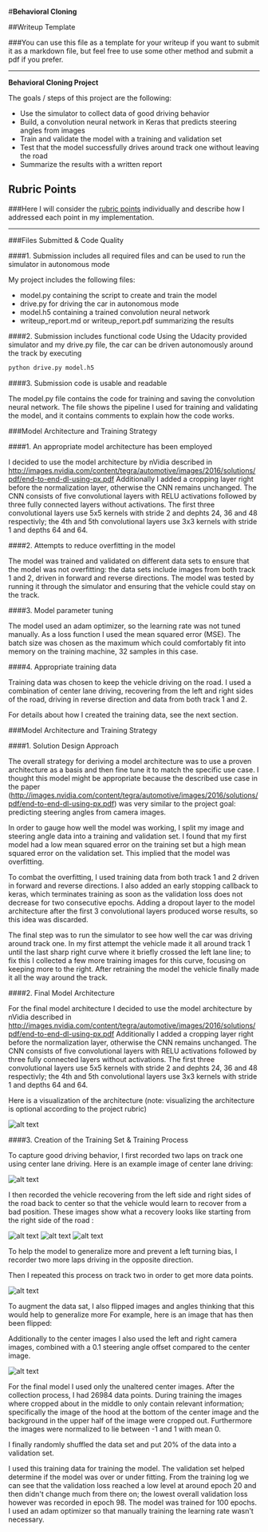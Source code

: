#**Behavioral Cloning** 

##Writeup Template

###You can use this file as a template for your writeup if you want to submit it as a markdown file, but feel free to use some other method and submit a pdf if you prefer.

---

**Behavioral Cloning Project**

The goals / steps of this project are the following:
* Use the simulator to collect data of good driving behavior
* Build, a convolution neural network in Keras that predicts steering angles from images
* Train and validate the model with a training and validation set
* Test that the model successfully drives around track one without leaving the road
* Summarize the results with a written report


[//]: # (Image References)

[model_viz]: ./examples/model_viz.PNG "Model Visualization"
[center]: ./examples/center.jpg "Center driving"
[recovery1]: ./examples/recovery1.jpg "Recovery Image"
[recovery2]: ./examples/recovery2.jpg "Recovery Image"
[recovery3]: ./examples/recovery3.jpg "Recovery Image"
[left_cam]: ./examples/left_cam.jpg "Left cam"
[track2]: ./examples/track2.jpg "Track2 Image"

## Rubric Points
###Here I will consider the [rubric points](https://review.udacity.com/#!/rubrics/432/view) individually and describe how I addressed each point in my implementation.  

---
###Files Submitted & Code Quality

####1. Submission includes all required files and can be used to run the simulator in autonomous mode

My project includes the following files:
* model.py containing the script to create and train the model
* drive.py for driving the car in autonomous mode
* model.h5 containing a trained convolution neural network 
* writeup_report.md or writeup_report.pdf summarizing the results

####2. Submission includes functional code
Using the Udacity provided simulator and my drive.py file, the car can be driven autonomously around the track by executing 
```sh
python drive.py model.h5
```

####3. Submission code is usable and readable

The model.py file contains the code for training and saving the convolution neural network. The file shows the pipeline I used for training and validating the model, and it contains comments to explain how the code works.

###Model Architecture and Training Strategy

####1. An appropriate model architecture has been employed

I decided to use the model architecture by nVidia described in http://images.nvidia.com/content/tegra/automotive/images/2016/solutions/pdf/end-to-end-dl-using-px.pdf
Additionally I added a cropping layer right before the normalization layer, otherwise the CNN remains unchanged.
The CNN consists of five convolutional layers with RELU activations followed by three fully connected layers without activations.
The first three convolutional layers use 5x5 kernels with stride 2 and dephts 24, 36 and 48 respectivly;
the 4th and 5th convolutional layers use 3x3 kernels with stride 1 and depths 64 and 64.

####2. Attempts to reduce overfitting in the model

The model was trained and validated on different data sets to ensure that the model was not overfitting: the data sets include images from both track 1 and 2, driven in forward and reverse directions.
The model was tested by running it through the simulator and ensuring that the vehicle could stay on the track.

####3. Model parameter tuning

The model used an adam optimizer, so the learning rate was not tuned manually. As a loss function I used the mean squared error (MSE).
The batch size was chosen as the maximum which could comfortably fit into memory on the training machine, 32 samples in this case.

####4. Appropriate training data

Training data was chosen to keep the vehicle driving on the road. I used a combination of center lane driving, recovering from the left and right sides of the road, driving in reverse direction and data from both track 1 and 2.

For details about how I created the training data, see the next section. 

###Model Architecture and Training Strategy

####1. Solution Design Approach

The overall strategy for deriving a model architecture was to use a proven architecture as a basis and then fine tune it to match the specific use case.
I thought this model might be appropriate because the described use case in the paper (http://images.nvidia.com/content/tegra/automotive/images/2016/solutions/pdf/end-to-end-dl-using-px.pdf)
was very similar to the project goal: predicting steering angles from camera images.

In order to gauge how well the model was working, I split my image and steering angle data into a training and validation set.
I found that my first model had a low mean squared error on the training set but a high mean squared error on the validation set. This implied that the model was overfitting.

To combat the overfitting, I used training data from both track 1 and 2 driven in forward and reverse directions. I also
added an early stopping callback to keras, which terminates training as soon as the validation loss does not decrease for two
consecutive epochs. Adding a dropout layer to the model architecture after the first 3 convolutional layers produced worse
results, so this idea was discarded.

The final step was to run the simulator to see how well the car was driving around track one. 
In my first attempt the vehicle made it all around track 1 until the last sharp right curve where it briefly crossed the
left lane line; to fix this I collected a few more training images for this curve,  focusing on keeping more to the right.
After retraining the model the vehicle finally made it all the way around the track.

####2. Final Model Architecture

For the  final model architecture I decided to use the model architecture by nVidia
described in http://images.nvidia.com/content/tegra/automotive/images/2016/solutions/pdf/end-to-end-dl-using-px.pdf
Additionally I added a cropping layer right before the normalization layer, otherwise the CNN remains unchanged.
The CNN consists of five convolutional layers with RELU activations followed by three fully connected layers without activations.
The first three convolutional layers use 5x5 kernels with stride 2 and dephts 24, 36 and 48 respectivly;
the 4th and 5th convolutional layers use 3x3 kernels with stride 1 and depths 64 and 64.

Here is a visualization of the architecture (note: visualizing the architecture is optional according to the project rubric)

![alt text][model_viz]

####3. Creation of the Training Set & Training Process

To capture good driving behavior, I first recorded two laps on track one using center lane driving. Here is an example image of center lane driving:

![alt text][center]

I then recorded the vehicle recovering from the left side and right sides of the road back to center so that the vehicle would learn to recover from a bad position.
These images show what a recovery looks like starting from the right side of the road :

![alt text][recovery1]
![alt text][recovery2]
![alt text][recovery3]

To help the model to generalize more and prevent a left turning bias, I recorder two more laps driving in the opposite direction.

Then I repeated this process on track two in order to get more data points.

![alt text][track2]

To augment the data sat, I also flipped images and angles thinking that this would help to generalize more For example, here is an image that has then been flipped:

Additionally to the center images I also used the left and right camera images, combined with a 0.1 steering angle offset compared to the center image.

![alt text][left_cam]

For the final model I used only the unaltered center images.
After the collection process, I had 26984 data points. During training the images where cropped about in the middle to only contain relevant information; specifically the image of the hood at the bottom
of the center image and the background in the upper half of the image were cropped out.
Furthermore the images were normalized to lie between -1 and 1 with mean 0.

I finally randomly shuffled the data set and put 20% of the data into a validation set.

I used this training data for training the model. The validation set helped determine if the model was over or under fitting.
From the training log we can see that the validation loss reached a low level at around epoch 20 and then didn't change
much from there on; the lowest overall validation loss however was recorded in epoch 98. The model was trained for 100 epochs.
I used an adam optimizer so that manually training the learning rate wasn't necessary.
